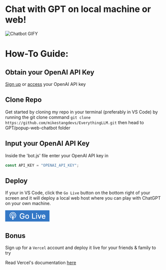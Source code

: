 # Chat with GPT on local machine or web!

![Chatbot GIFY](https://media.giphy.com/media/v1.Y2lkPTc5MGI3NjExMTlnaDFmbHVobDg1ZzUxNTA4bXYxdnp5OWYwazc3Z2d2aWs1d20wayZlcD12MV9pbnRlcm5hbF9naWZfYnlfaWQmY3Q9Zw/I4xCIDujenI5vTky7Y/giphy.gif)



# How-To Guide:

## Obtain your OpenAI API Key

[Sign up](https://openai.com/) or [access](https://help.openai.com/en/articles/4936850-where-do-i-find-my-secret-api-key) your OpenAI API key


## Clone Repo

Get started by cloning my repo in your terminal (preferably in VS Code) by running the git clone command `git clone https://github.com/mikestangdevs/EverythingLLM.git` then head to GPT/popup-web-chatbot folder


## Input your OpenAI API Key

Inside the 'bot.js' file enter your OpenAI API key in 
```javascript 
const API_KEY = "OPENAI_API_KEY";
```


## Deploy

If your in VS Code, click the `Go Live` button on the bottom right of your screen and it will deploy a local web host where you can play with ChatGPT on your own machine.


![Go Live button](media/golive.png)


## Bonus

Sign up for a `Vercel` account and deploy it live for your friends & family to try 

Read Vercel's documentation [here](https://github.com/vercel/vercel/tree/main)